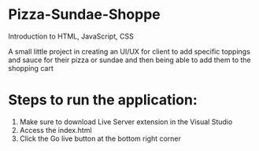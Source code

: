 # Pizza-Sundae-Shoppe
Introduction to HTML, JavaScript, CSS

A small little project in creating an UI/UX for client to add specific toppings and sauce for their pizza or sundae and then being able to add them to the shopping cart

# Steps to run the application:
1) Make sure to download Live Server extension in the Visual Studio
2) Access the index.html
3) Click the Go live button at the bottom right corner
